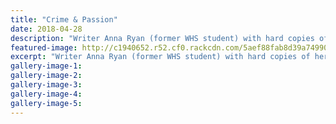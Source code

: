 ```yaml
---
title: "Crime & Passion"
date: 2018-04-28
description: "Writer Anna Ryan (former WHS student) with hard copies of her two self-published books..."
featured-image: http://c1940652.r52.cf0.rackcdn.com/5aef88fab8d39a7499001af3/Anna-Ryan-Cron-28-April.gif
excerpt: "Writer Anna Ryan (former WHS student) with hard copies of her two self-published books."
gallery-image-1: 
gallery-image-2: 
gallery-image-3: 
gallery-image-4: 
gallery-image-5: 
---
```

